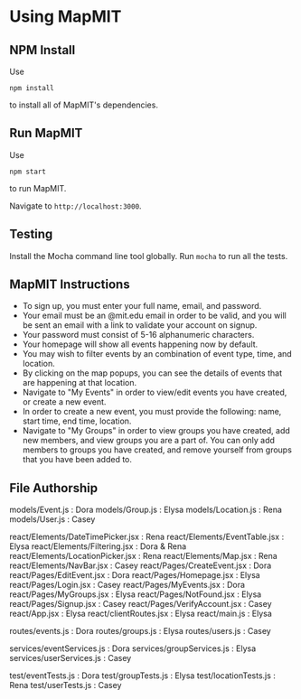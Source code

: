 Using MapMIT
==========

NPM Install
--------------
Use 
```
npm install
```
to install all of MapMIT's dependencies.

Run MapMIT
--------------
Use
```
npm start
```
to run MapMIT. 

Navigate to `http://localhost:3000`.

Testing
--------------
Install the Mocha command line tool globally.
Run `mocha` to run all the tests.

MapMIT Instructions
--------------
* To sign up, you must enter your full name, email, and password. 
* Your email must be an @mit.edu email in order to be valid, and you will be sent an email with a link to validate your account on signup.
* Your password must consist of 5-16 alphanumeric characters.
* Your homepage will show all events happening now by default.
* You may wish to filter events by an combination of event type, time, and location. 
* By clicking on the map popups, you can see the details of events that are happening at that location.
* Navigate to "My Events" in order to view/edit events you have created, or create a new event.
* In order to create a new event, you must provide the following: name, start time, end time, location.
* Navigate to "My Groups" in order to view groups you have created, add new members, and view groups you are a part of. You can only
add members to groups you have created, and remove yourself from groups that you have been added to.

File Authorship
--------------
models/Event.js : Dora
models/Group.js : Elysa
models/Location.js : Rena
models/User.js : Casey

react/Elements/DateTimePicker.jsx : Rena
react/Elements/EventTable.jsx : Elysa
react/Elements/Filtering.jsx : Dora & Rena
react/Elements/LocationPicker.jsx : Rena
react/Elements/Map.jsx : Rena
react/Elements/NavBar.jsx : Casey
react/Pages/CreateEvent.jsx : Dora
react/Pages/EditEvent.jsx : Dora
react/Pages/Homepage.jsx : Elysa
react/Pages/Login.jsx : Casey
react/Pages/MyEvents.jsx : Dora
react/Pages/MyGroups.jsx : Elysa
react/Pages/NotFound.jsx : Elysa
react/Pages/Signup.jsx : Casey
react/Pages/VerifyAccount.jsx : Casey
react/App.jsx : Elysa
react/clientRoutes.jsx : Elysa
react/main.js : Elysa

routes/events.js : Dora
routes/groups.js : Elysa
routes/users.js : Casey

services/eventServices.js : Dora
services/groupServices.js : Elysa
services/userServices.js : Casey

test/eventTests.js : Dora
test/groupTests.js : Elysa
test/locationTests.js : Rena
test/userTests.js : Casey
